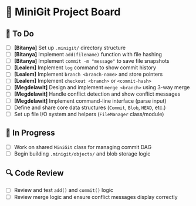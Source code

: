 
# 🧩 MiniGit Project Board

## 📌 To Do
- [ ] **[Bitanya]** Set up `.minigit/` directory structure
- [ ] **[Bitanya]** Implement `add(filename)` function with file hashing
- [ ] **[Bitanya]** Implement `commit -m "message"` to save file snapshots
- [ ] **[Lealem]** Implement `log` command to show commit history
- [ ] **[Lealem]** Implement `branch <branch-name>` and store pointers
- [ ] **[Lealem]** Implement `checkout <branch>` or `<commit-hash>`
- [ ] **[Megdelawit]** Design and implement `merge <branch>` using 3-way merge
- [ ] **[Megdelawit]** Handle conflict detection and show conflict messages
- [ ] **[Megdelawit]** Implement command-line interface (parse input)
- [ ] Define and share core data structures (`Commit`, `Blob`, `HEAD`, etc.)
- [ ] Set up file I/O system and helpers (`FileManager` class/module)

## 🚧 In Progress
- [ ] Work on shared `MiniGit` class for managing commit DAG
- [ ] Begin building `.minigit/objects/` and blob storage logic

## 🔍 Code Review
- [ ] Review and test `add()` and `commit()` logic
- [ ] Review merge logic and ensure conflict messages display correctly
